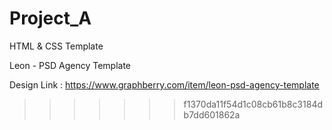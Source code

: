 # Project_A
HTML &amp; CSS Template

Leon - PSD Agency Template

Design Link : https://www.graphberry.com/item/leon-psd-agency-template
>>>>>>> f1370da11f54d1c08cb61b8c3184db7dd601862a
